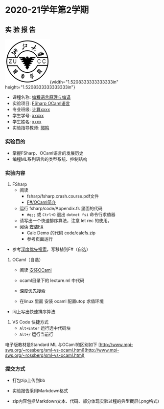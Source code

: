 # 2020-21学年第2学期

## 实 验 报 告

![zucc](zucc.png){width="1.5208333333333333in" height="1.5208333333333333in"}

- 课程名称: <u>编程语言原理与编译</u>
- 实验项目: <u>FSharp OCaml语言</u>
- 专业班级: <u>计算xxxx</u>
- 学生学号: <u>xxxxx</u>
- 学生姓名: <u>xxxx</u>
- 实验指导教师: <u>郭鸣</u>

### 实验目的

- 掌握FSharp、OCaml语言的发展历史
- 编程ML系列语言的类型系统、控制结构


### 实验内容

1. FSharp
    - 阅读 
      - fsharp/fsharp.crash.course.pdf文件
      - [F#/OCaml简介](http://localhost:5001/plc2021/#/02/ocaml)
    - 运行 fsharp/code/Appendix.fs 里面的代码
      - `#q;;` 或 `Ctrl+D` 退出 `dotnet fsi` 命令行求值器
    - 请写出一个快速排序算法，注意 let rec 的使用。
    - 阅读 [安装F#](http://sigcc.gitee.io/plc2021/#/install/fsharp)
      - Calc Demo 的代码 code/calcfs.zip 
      - 参考页面运行
- 参考[深度优先搜索](http://sigcc.gitee.io/plc2021/#/02/ocaml?id=深度优先搜索-4)，写移植到F#（自选）
    
1. OCaml（自选）
   - 阅读 [安装OCaml](http://sigcc.gitee.io/plc2021/#/install/ocaml)
   
   - ocaml目录下的 lecture.ml 中代码
   
   - [深度优先搜索](http://sigcc.gitee.io/plc2021/#/02/ocaml?id=深度优先搜索-4)
   
   - 在linux 里面 安装 ocaml 配置utop 求值环境
- 同上写出快速排序算法
  
1. VS Code 快捷方式
    - `Alt+Enter` 运行选中代码块
    - `Alt+/` 运行当前行

电子版教材是Standard ML 与OCaml的区别如下
[http://www.mpi-sws.org/~rossberg/sml-vs-ocaml.html](http://www.mpi-sws.org/~rossberg/sml-vs-ocaml.html)

### 提交方式

- 打包zip上传到bb

- 实验报告采用Markdown格式

- zip内容包括Markdown文本、代码、部分体现实验过程的典型截屏(.png格式)

  

